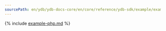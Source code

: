 ```yaml
---
sourcePath: en/ydb/ydb-docs-core/en/core/reference/ydb-sdk/example/example-php.md
---
```

{% include [example-php.md](_includes/example-php.md) %}